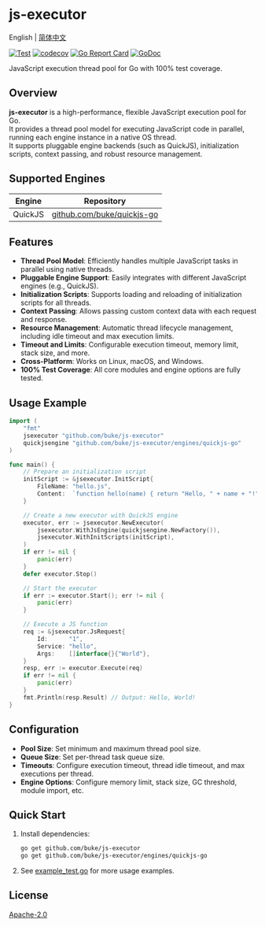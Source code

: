 # js-executor
English | [简体中文](README_zh-cn.md)

[![Test](https://github.com/buke/js-executor/workflows/Test/badge.svg)](https://github.com/buke/js-executor/actions?query=workflow%3ATest)
[![codecov](https://codecov.io/gh/buke/js-executor/graph/badge.svg?token=dEKb74zdFq)](https://codecov.io/gh/buke/js-executor)
[![Go Report Card](https://goreportcard.com/badge/github.com/buke/js-executor)](https://goreportcard.com/report/github.com/buke/js-executor)
[![GoDoc](https://pkg.go.dev/badge/github.com/buke/js-executor?status.svg)](https://pkg.go.dev/github.com/buke/js-executor?tab=doc)


JavaScript execution thread pool for Go with 100% test coverage.

## Overview

**js-executor** is a high-performance, flexible JavaScript execution pool for Go.  
It provides a thread pool model for executing JavaScript code in parallel, running each engine instance in a native OS thread.  
It supports pluggable engine backends (such as QuickJS), initialization scripts, context passing, and robust resource management.

## Supported Engines

| Engine   | Repository                                                       |  
|----------|------------------------------------------------------------------|
| QuickJS  | [github.com/buke/quickjs-go](https://github.com/buke/quickjs-go) |

## Features

- **Thread Pool Model**: Efficiently handles multiple JavaScript tasks in parallel using native threads.
- **Pluggable Engine Support**: Easily integrates with different JavaScript engines (e.g., QuickJS).
- **Initialization Scripts**: Supports loading and reloading of initialization scripts for all threads.
- **Context Passing**: Allows passing custom context data with each request and response.
- **Resource Management**: Automatic thread lifecycle management, including idle timeout and max execution limits.
- **Timeout and Limits**: Configurable execution timeout, memory limit, stack size, and more.
- **Cross-Platform**: Works on Linux, macOS, and Windows.
- **100% Test Coverage**: All core modules and engine options are fully tested.

## Usage Example

```go
import (
    "fmt"
    jsexecutor "github.com/buke/js-executor"
    quickjsengine "github.com/buke/js-executor/engines/quickjs-go"
)

func main() {
    // Prepare an initialization script
    initScript := &jsexecutor.InitScript{
        FileName: "hello.js",
        Content:  `function hello(name) { return "Hello, " + name + "!"; }`,
    }

    // Create a new executor with QuickJS engine
    executor, err := jsexecutor.NewExecutor(
        jsexecutor.WithJsEngine(quickjsengine.NewFactory()),
        jsexecutor.WithInitScripts(initScript),
    )
    if err != nil {
        panic(err)
    }
    defer executor.Stop()

    // Start the executor
    if err := executor.Start(); err != nil {
        panic(err)
    }

    // Execute a JS function
    req := &jsexecutor.JsRequest{
        Id:      "1",
        Service: "hello",
        Args:    []interface{}{"World"},
    }
    resp, err := executor.Execute(req)
    if err != nil {
        panic(err)
    }
    fmt.Println(resp.Result) // Output: Hello, World!
}
```

## Configuration

- **Pool Size**: Set minimum and maximum thread pool size.
- **Queue Size**: Set per-thread task queue size.
- **Timeouts**: Configure execution timeout, thread idle timeout, and max executions per thread.
- **Engine Options**: Configure memory limit, stack size, GC threshold, module import, etc.

## Quick Start

1. Install dependencies:
    ```sh
    go get github.com/buke/js-executor
    go get github.com/buke/js-executor/engines/quickjs-go
    ```

2. See [example_test.go](./example_test.go) for more usage examples.

## License

[Apache-2.0](LICENSE)
